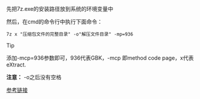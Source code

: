 先把7z.exe的安装路径放到系统的环境变量中

然后，在cmd的命令行中执行下面命令：

```
7z x "压缩包文件的完整目录" -o"解压文件目录" -mp=936
```
>[!tip]
> 添加-mcp=936参数即可，936代表GBK，-mcp 即method code page，x代表eXtract.

**注意：** -o之后没有空格

[参考链接](https://blog.csdn.net/qq_43780850/article/details/129134210)